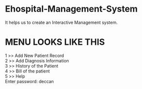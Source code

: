 # Ehospital-Management-System
It helps us to create an Interactive Management system.
# MENU LOOKS LIKE THIS
 1  >> Add New Patient Record                     
 2  >> Add Diagnosis Information                     
 3  >> History of the Patient                        
 4  >> Bill of the patient                           
 5  >> Help                 
 Enter password: deccan
